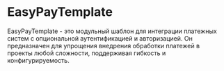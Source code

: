 # EasyPayTemplate
EasyPayTemplate - это модульный шаблон для интеграции платежных систем с опциональной аутентификацией и авторизацией. Он предназначен для упрощения внедрения обработки платежей в проекты любой сложности, поддерживая гибкость и конфигурируемость.
